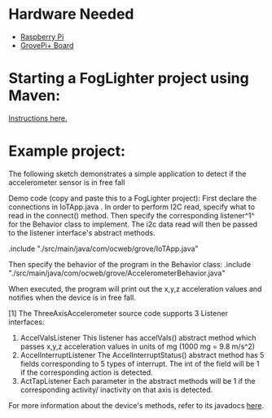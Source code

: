 # Hardware Needed
- [Raspberry Pi](https://www.raspberrypi.org/)
- [GrovePi+ Board](https://www.dexterindustries.com/shop/grovepi-board/)

# Starting a FogLighter project using Maven: 
[Instructions here.](https://github.com/oci-pronghorn/FogLighter/blob/master/README.md)
 
# Example project:
 The following sketch demonstrates a simple application to detect if the accelerometer sensor is in free fall

Demo code (copy and paste this to a FogLighter project):
First declare the connections in IoTApp.java . In order to perform I2C read, specify what to read in the connect() method. Then specify the corresponding listener^1^ for the Behavior class to implement. The i2c data read will then be passed to the listener interface's abstract methods. 

.include "./src/main/java/com/ocweb/grove/IoTApp.java"

Then specify the behavior of the program in the Behavior class:
.include "./src/main/java/com/ocweb/grove/AccelerometerBehavior.java"

When executed, the program will print out the x,y,z acceleration values and notifies when the device is in free fall.

[1] The ThreeAxisAccelerometer source code supports 3 Listener interfaces:
1. AccelValsListener
This listener has accelVals() abstract method which passes x,y,z acceleration values in units of mg (1000 mg = 9.8 m/s^2)
2. AccelInterruptListener
The AccelInterruptStatus() abstract method has 5 fields corresponding to 5 types of interrupt. The int of the field will be 1 if the corresponding action is detected. 
3. ActTapListener
Each parameter in the abstract methods will be 1 if the corresponding activity/ inactivity on that axis is detected. 

 For more information about the device's methods, refer to its javadocs [here](https://github.com/oci-pronghorn/FogLight/blob/master/src/main/java/com/ociweb/iot/grove/three_axis_accelerometer_16g/ThreeAxisAccelerometer_16g_Transducer.java).
 
 
 
